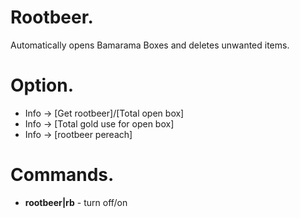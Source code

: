 # Rootbeer.
Automatically opens Bamarama Boxes and deletes unwanted items.

# Option.
- Info -> [Get rootbeer]/[Total open box]
- Info -> [Total gold use for open box]
- Info -> [rootbeer pereach]

# Commands.
- **rootbeer|rb** - turn off/on
